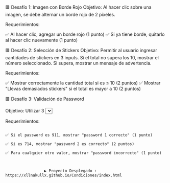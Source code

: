 🟥 Desafío 1: Imagen con Borde Rojo
Objetivo:
Al hacer clic sobre una imagen, se debe alternar un borde rojo de 2 píxeles.

Requerimientos:

✅ Al hacer clic, agregar un borde rojo (1 punto)
✅ Si ya tiene borde, quitarlo al hacer clic nuevamente (1 punto)

🟥  Desafío 2: Selección de Stickers
Objetivo:
Permitir al usuario ingresar cantidades de stickers en 3 inputs. Si el total no supera los 10, mostrar el número seleccionado. Si supera, mostrar un mensaje de advertencia.

Requerimientos:

✅ Mostrar correctamente la cantidad total si es ≤ 10 (2 puntos)
✅ Mostrar "Llevas demasiados stickers" si el total es mayor a 10 (2 puntos)

🟥  Desafío 3: Validación de Password
   
Objetivo:
Utilizar 3 <select> con dígitos del 1 al 9. Al presionar el botón "Ingresar", validar si la combinación es una de las claves correctas.

Requerimientos:

                                                                                                                        ✅ Si el password es 911, mostrar "password 1 correcto" (1 punto)
                                                                                                                     ✅ Si es 714, mostrar "password 2 es correcto" (2 puntos)
                                                                                                                     ✅ Para cualquier otro valor, mostrar "password incorrecto" (1 punto)



                     ▶️ Proyecto Desplegado : https://xllnakullx.github.io/Condiciones/index.html
